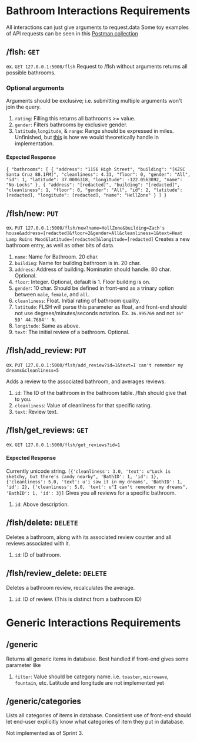 # Bathroom Interactions Requirements
All interactions can just give arguments to request.data
Some toy examples of API requests can be seen in this [Postman collection](https://www.getpostman.com/collections/d9aec14b1639087cff63)

## /flsh: `GET`
ex. `GET 127.0.0.1:5000/flsh`
Request to /flsh without arguments returns all possible bathrooms.
### Optional arguments
Arguments should be exclusive; i.e. submitting multiple arguments won't join the query.
1. `rating`: Filling this returns all bathrooms >= value.
2. `gender`: Filters bathrooms by exclusive gender.
3. `latitude`,`longitude`, & `range`: Range should be expressed in miles. Unfinished, but [this](http://janmatuschek.de/LatitudeLongitudeBoundingCoordinates) is how we would theoretically handle in implementation.

#### Expected Response
`{
    "bathrooms": [
        {
            "address": "1156 High Street",
            "building": "[KZSC Santa Cruz 88.1FM]",
            "cleanliness": 4.33,
            "floor": 0,
            "gender": "All",
            "id": 1,
            "latitude": 37.0006318,
            "longitude": -122.0563092,
            "name": "No-Locks"
        },
        {
            "address": "[redacted]",
            "building": "[redacted]",
            "cleanliness": 1,
            "floor": 0,
            "gender": "All",
            "id": 2,
            "latitude": [redacted],
            "longitude": [redacted],
            "name": "HellZone"
        }
    ]
}`

## /flsh/new: `PUT`
ex. `PUT 127.0.0.1:5000/flsh/new?name=HellZone&building=Zach's house&address=[redacted]&floor=2&gender=All&cleanliness=1&text=Heat Lamp Ruins Mood&latitude=[redacted]&longitude=[redacted]`
Creates a new bathroom entry, as well as other bits of data.
1. `name`: Name for Bathroom. 20 char.
2. `building`: Name for building bathroom is in. 20 char.
3. `address`: Address of building. Nominatim should handle. 80 char. Optional.
4. `floor`: Integer. Optional, default is 1.  Floor building is on. 
5. `gender`: 10 char. Should be defined in front-end as a trinary option between `male`, `female`, and `all`.
5. `cleanliness`: Float. Initial rating of bathroom quality.
6. `latitude`: FLSH will parse this parameter as float, and front-end should not use degrees/minutes/seconds notation. Ex.
`36.995769` and not `36° 59' 44.7684'' N`.
7. `longitude`: Same as above.
8. `text`: The initial review of a bathroom. Optional.


## /flsh/add_review: `PUT`
ex. `PUT 127.0.0.1:5000/flsh/add_review?id=1&text=I can't remember my dreams&cleanliness=5`

Adds a review to the associated bathroom, and averages reviews.
1. `id`: The ID of the bathroom in the bathroom table. /flsh should give that to you.
2. `cleanliness`: Value of cleanliness for that specific rating.
3. `text`: Review text.


## /flsh/get_reviews: `GET`
ex. `GET 127.0.0.1:5000/flsh/get_reviews?id=1`
#### Expected Response
Currently unicode string.
`[{'cleanliness': 3.0, 'text': u"Lock is sketchy, but there's candy nearby", 'BathID': 1, 'id': 1}, {'cleanliness': 5.0, 'text': u'i saw it in my dreams', 'BathID': 1, 'id': 2}, {'cleanliness': 5.0, 'text': u"I can't remember my dreams", 'BathID': 1, 'id': 3}]`
Gives you all reviews for a specific bathroom.
1. `id`: Above description.

## /flsh/delete: `DELETE`
Deletes a bathroom, along with its associated review counter and all reviews associated with it.
1. `id`: ID of bathroom.

## /flsh/review_delete: `DELETE`
Deletes a bathroom review, recalculates the average.
1. `id`: ID of review. (This is distinct from a bathroom ID)

# Generic Interactions Requirements
## /generic
Returns all generic items in database. Best handled if front-end gives some parameter like
1. `filter`: Value should be category name. i.e. `toaster`, `microwave`, `fountain`, etc.
Latitude and longitude are not implemented yet

## /generic/categories
Lists all categories of items in database. Consistient use of front-end should let end-user explicitly know what categories of item they put in database.

Not implemented as of Sprint 3.
